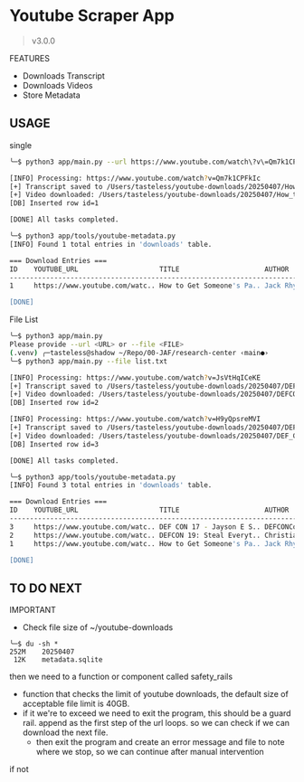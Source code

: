 # Youtube Scraper App 
> v3.0.0

FEATURES
- Downloads Transcript
- Downloads Videos 
- Store Metadata


## USAGE

single 
```bash
╰─$ python3 app/main.py --url https://www.youtube.com/watch\?v\=Qm7k1CPFkIc

[INFO] Processing: https://www.youtube.com/watch?v=Qm7k1CPFkIc
[+] Transcript saved to /Users/tasteless/youtube-downloads/20250407/How_to_Get_Someones_Password-Jack_Rhysider.txt
[+] Video downloaded: /Users/tasteless/youtube-downloads/20250407/How_to_Get_Someones_Password-Jack_Rhysider.mp4
[DB] Inserted row id=1

[DONE] All tasks completed.

╰─$ python3 app/tools/youtube-metadata.py
[INFO] Found 1 total entries in 'downloads' table.

=== Download Entries ===
ID    YOUTUBE_URL                    TITLE                     AUTHOR               VIDEO_PATH                     TRANSCRIPT_PATH                DATE_DOWN            LLM1
----------------------------------------------------------------------------------------------------------------------------------------------------------------------------------------------
1     https://www.youtube.com/watc.. How to Get Someone's Pa.. Jack Rhysider        /Users/tasteless/youtube-dow.. /Users/tasteless/youtube-dow.. 2025-04-07 15:16:34  N

[DONE]
```


File List 
```bash
╰─$ python3 app/main.py                                                    
Please provide --url <URL> or --file <FILE>
(.venv) ╭─tasteless@shadow ~/Repo/00-JAF/research-center ‹main●› 
╰─$ python3 app/main.py --file list.txt                                                                                                                                                                                  1 ↵

[INFO] Processing: https://www.youtube.com/watch?v=JsVtHqICeKE
[+] Transcript saved to /Users/tasteless/youtube-downloads/20250407/DEFCON_19_Steal_Everything_Kill_Everyone_Cause_Total_Financial_Ruin_w_speaker-Christiaan008.txt
[+] Video downloaded: /Users/tasteless/youtube-downloads/20250407/DEFCON_19_Steal_Everything_Kill_Everyone_Cause_Total_Financial_Ruin_w_speaker-Christiaan008.mp4
[DB] Inserted row id=2

[INFO] Processing: https://www.youtube.com/watch?v=H9yQpsreMVI
[+] Transcript saved to /Users/tasteless/youtube-downloads/20250407/DEF_CON_17_Jayson_E_Street_Dispelling_the_Myths_and_Discussing_the_Facts_of_Global_Cyber_Warfare-DEFCONConference.txt
[+] Video downloaded: /Users/tasteless/youtube-downloads/20250407/DEF_CON_17_Jayson_E_Street_Dispelling_the_Myths_and_Discussing_the_Facts_of_Global_Cyber_Warfare-DEFCONConference.mp4
[DB] Inserted row id=3

[DONE] All tasks completed.

╰─$ python3 app/tools/youtube-metadata.py
[INFO] Found 3 total entries in 'downloads' table.

=== Download Entries ===
ID    YOUTUBE_URL                    TITLE                     AUTHOR               VIDEO_PATH                     TRANSCRIPT_PATH                DATE_DOWN            LLM1
----------------------------------------------------------------------------------------------------------------------------------------------------------------------------------------------
3     https://www.youtube.com/watc.. DEF CON 17 - Jayson E S.. DEFCONConference     /Users/tasteless/youtube-dow.. /Users/tasteless/youtube-dow.. 2025-04-07 15:37:57  N
2     https://www.youtube.com/watc.. DEFCON 19: Steal Everyt.. Christiaan008        /Users/tasteless/youtube-dow.. /Users/tasteless/youtube-dow.. 2025-04-07 15:37:08  N
1     https://www.youtube.com/watc.. How to Get Someone's Pa.. Jack Rhysider        /Users/tasteless/youtube-dow.. /Users/tasteless/youtube-dow.. 2025-04-07 15:16:34  N

[DONE]
```

## TO DO NEXT 

IMPORTANT 
- Check file size of ~/youtube-downloads
```
╰─$ du -sh *
252M    20250407
 12K    metadata.sqlite
```

then we need to a function or component called safety_rails
- function that checks the limit of youtube downloads, the default size of acceptable file limit is 40GB.
- if it we're to exceed we need to exit the program, this should be a guard rail. append as the first step of the url loops. so we can check if we can download the next file.
    - then exit the program and create an error message and file to note where we stop, so we can continue after manual intervention
    

if not
